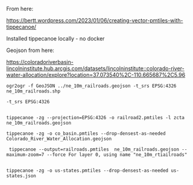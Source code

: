 From here:

https://bertt.wordpress.com/2023/01/06/creating-vector-pmtiles-with-tippecanoe/

Installed tippecanoe locally - no docker

Geojson from here:

https://coloradoriverbasin-lincolninstitute.hub.arcgis.com/datasets/lincolninstitute::colorado-river-water-allocation/explore?location=37.073540%2C-110.665687%2C5.96

```
ogr2ogr -f GeoJSON ../ne_10m_railroads.geojson -t_srs EPSG:4326   ne_10m_railroads.shp

-t_srs EPSG:4326
```

```

tippecanoe -zg --projection=EPSG:4326 -o railroad2.pmtiles -l zcta ne_10m_railroads.geojson

tippecanoe -zg -o co_basin.pmtiles --drop-densest-as-needed Colorado_River_Water_Allocation.geojson

 tippecanoe --output=railroads.pmtiles  ne_10m_railroads.geojson --maximum-zoom=7 --force For layer 0, using name "ne_10m_rtiailroads"


tippecanoe -zg -o us-states.pmtiles --drop-densest-as-needed us-states.json
```